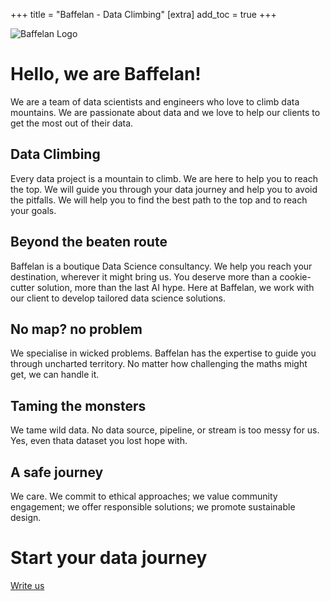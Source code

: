 +++
title = "Baffelan - Data Climbing"
[extra]
add_toc = true
+++

![Baffelan Logo](/images/baffelan_logo.png)

# Hello, we are Baffelan!

We are a team of data scientists and engineers who love to climb data mountains. We are passionate about data and we love to help our clients to get the most out of their data.

## Data Climbing

Every data project is a mountain to climb. We are here to help you to reach the top. We will guide you through your data journey and help you to avoid the pitfalls. We will help you to find the best path to the top and to reach your goals.

## Beyond the beaten route

Baffelan is a boutique Data Science consultancy. We help you reach your destination, wherever it might bring us. You deserve more than a cookie-cutter solution, more than the last AI hype. Here at Baffelan, we work with our client to develop tailored data science solutions.

## No map? no problem

We specialise in wicked problems. Baffelan has the expertise to guide you through uncharted territory. No matter how challenging the maths might get, we can handle it.

## Taming the monsters

We tame wild data. No data source, pipeline, or stream is too messy for us. Yes, even thata dataset you lost hope with.

## A safe journey

We care. We commit to ethical approaches; we value community engagement; we offer responsible solutions; we promote sustainable design.

# Start your data journey

[Write us](mailto:me@gvdallariva.net)